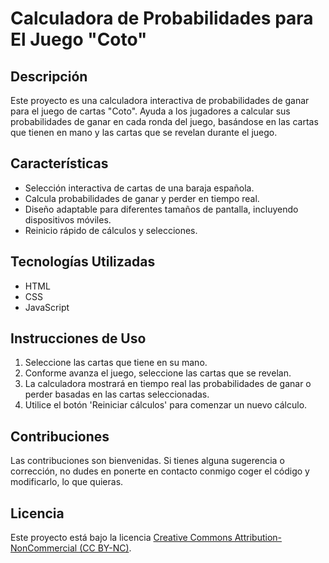 # Calculadora de Probabilidades para El Juego "Coto"

## Descripción
Este proyecto es una calculadora interactiva de probabilidades de ganar para el juego de cartas "Coto". 
Ayuda a los jugadores a calcular sus probabilidades de ganar en cada ronda del juego, basándose en las cartas que tienen en mano y las cartas que se revelan durante el juego.

## Características
- Selección interactiva de cartas de una baraja española.
- Calcula probabilidades de ganar y perder en tiempo real.
- Diseño adaptable para diferentes tamaños de pantalla, incluyendo dispositivos móviles.
- Reinicio rápido de cálculos y selecciones.

## Tecnologías Utilizadas
- HTML
- CSS
- JavaScript

## Instrucciones de Uso
1. Seleccione las cartas que tiene en su mano.
2. Conforme avanza el juego, seleccione las cartas que se revelan.
3. La calculadora mostrará en tiempo real las probabilidades de ganar o perder basadas en las cartas seleccionadas.
4. Utilice el botón 'Reiniciar cálculos' para comenzar un nuevo cálculo.


## Contribuciones
Las contribuciones son bienvenidas. Si tienes alguna sugerencia o corrección, no dudes en ponerte en contacto conmigo coger el código y modificarlo, lo que quieras.

## Licencia
Este proyecto está bajo la licencia [Creative Commons Attribution-NonCommercial (CC BY-NC)](https://creativecommons.org/licenses/by-nc/4.0/).
